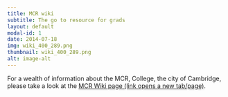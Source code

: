 ```yaml
---
title: MCR wiki
subtitle: The go to resource for grads
layout: default
modal-id: 1
date: 2014-07-18
img: wiki_400_289.png
thumbnail: wiki_400_289.png
alt: image-alt
---
```


For a wealth of information about the MCR, College, the city of Cambridge,
 please take a look at the <a href="http://mcr.jesus.cam.ac.uk/mcrwiki/index.php?title=Main_Page" target="_blank">MCR Wiki page (link opens a new tab/page)</a>.
